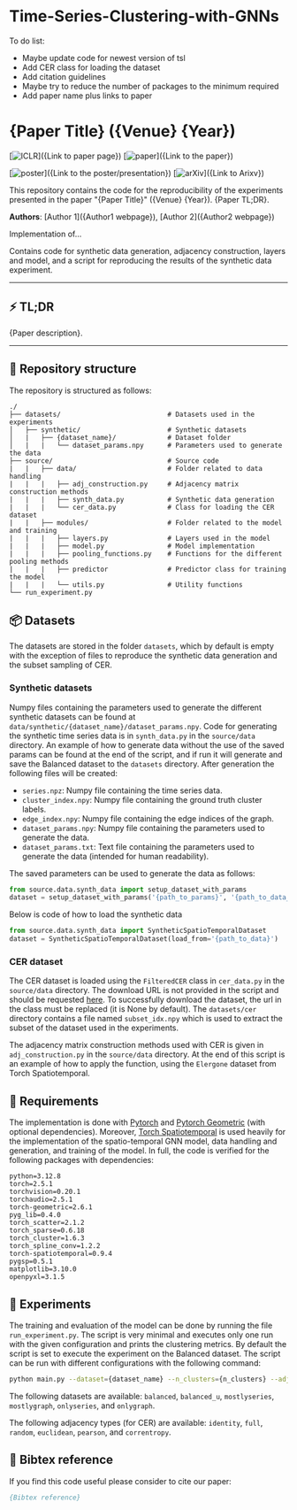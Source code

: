 # Time-Series-Clustering-with-GNNs

To do list:

- Maybe update code for newest version of tsl
- Add CER class for loading the dataset
- Add citation guidelines
- Maybe try to reduce the number of packages to the minimum required
- Add paper name plus links to paper


# {Paper Title} ({Venue} {Year})

[![ICLR](https://img.shields.io/badge/{Venue}-{Year}-blue.svg?)]({Link to paper page})
[![paper](https://custom-icon-badges.demolab.com/badge/paper-pdf-green.svg?logo=file-text&logoSource=feather&logoColor=white)]({Link to the paper})

[![poster](https://custom-icon-badges.demolab.com/badge/poster-pdf-orange.svg?logo=note&logoSource=feather&logoColor=white)]({Link to the poster/presentation})
[![arXiv](https://img.shields.io/badge/arXiv-{Arxiv.ID}-b31b1b.svg?)]({Link to Arixv})

This repository contains the code for the reproducibility of the experiments presented in the paper "{Paper Title}" ({Venue} {Year}). {Paper TL;DR}.

**Authors**: [Author 1]({Author1 webpage}), [Author 2]({Author2 webpage})

Implementation of...

Contains code for synthetic data generation, adjacency construction, layers and
model, and a script for reproducing the results of the synthetic data
experiment.

---

## ⚡ TL;DR

{Paper description}.

<!-- p align=center>
	<img src="./overview.png" alt="{Image description}"/>
</p -->

---

## 📂 Repository structure

The repository is structured as follows:

```
./
├── datasets/                           # Datasets used in the experiments
│   ├── synthetic/                      # Synthetic datasets
│   |   ├── {dataset_name}/             # Dataset folder
│   |   |   └── dataset_params.npy      # Parameters used to generate the data
├── source/                             # Source code
|   |   ├── data/                       # Folder related to data handling
|   |   |   ├── adj_construction.py     # Adjacency matrix construction methods
|   |   |   ├── synth_data.py           # Synthetic data generation
|   |   |   └── cer_data.py             # Class for loading the CER dataset
|   |   ├── modules/                    # Folder related to the model and training
|   |   |   ├── layers.py               # Layers used in the model
|   |   |   ├── model.py                # Model implementation
|   |   |   ├── pooling_functions.py    # Functions for the different pooling methods
|   |   |   ├── predictor               # Predictor class for training the model
|   |   |   └── utils.py                # Utility functions
└── run_experiment.py
```

## 📦 Datasets

The datasets are stored in the folder `datasets`, which by default is empty with the exception of files to reproduce the synthetic data generation and the subset sampling of CER.

### Synthetic datasets
Numpy files containing the parameters used to generate the different synthetic datasets can be found at `data/synthetic/{dataset_name}/dataset_params.npy`. Code for generating the synthetic time series data is in `synth_data.py` in the `source/data` directory. An example of how to generate data without the use of the saved params can be found at the end of the script, and if run it will generate and save the Balanced dataset to the `datasets` directory. After generation the following files will be created:

- `series.npz`: Numpy file containing the time series data.
- `cluster_index.npy`: Numpy file containing the ground truth cluster labels.
- `edge_index.npy`: Numpy file containing the edge indices of the graph.
- `dataset_params.npy`: Numpy file containing the parameters used to generate the data.
- `dataset_params.txt`: Text file containing the parameters used to generate the data (intended for human readability).

The saved parameters can be used to generate the data as follows:

```python
from source.data.synth_data import setup_dataset_with_params
dataset = setup_dataset_with_params('{path_to_params}', '{path_to_data_storage_location}')
```

Below is code of how to load the synthetic data

```python
from source.data.synth_data import SyntheticSpatioTemporalDataset
dataset = SyntheticSpatioTemporalDataset(load_from='{path_to_data}')
```

### CER dataset

The CER dataset is loaded using the `FilteredCER` class in `cer_data.py` in the `source/data` directory. The download URL is not provided in the script and should be requested [here](https://www.ucd.ie/issda/data/commissionforenergyregulationcer/). To successfully download the dataset, the url in the class must be replaced (it is None by default). The `datasets/cer` directory contains a file named `subset_idx.npy` which is used to extract the subset of the dataset used in the experiments.

The adjacency matrix construction methods used with CER is given in
 `adj_construction.py` in the `source/data` directory. At the end of this script is an example of how to apply the function, using the `Elergone` dataset from Torch Spatiotemporal.


## 📝 Requirements
The implementation is done with [Pytorch](https://pytorch.org/) and [Pytorch Geometric](https://pytorch-geometric.readthedocs.io/) (with optional dependencies). Moreover, [Torch Spatiotemporal](https://torch-spatiotemporal.readthedocs.io/) is used heavily for the implementation of the spatio-temporal GNN model, data handling and generation, and training of the model. In full, the code is verified for the following packages with dependencies:

    python=3.12.8
    torch=2.5.1
    torchvision=0.20.1
    torchaudio=2.5.1
    torch-geometric=2.6.1
    pyg_lib=0.4.0
    torch_scatter=2.1.2
    torch_sparse=0.6.18
    torch_cluster=1.6.3
    torch_spline_conv=1.2.2
    torch-spatiotemporal=0.9.4
    pygsp=0.5.1
    matplotlib=3.10.0
    openpyxl=3.1.5


## 🧪 Experiments

The training and evaluation of the model can be done by running the file `run_experiment.py`. The script is very minimal and executes only one run with the given configuration and prints the clustering metrics. By default the script is set to execute the experiment on the Balanced dataset. The script can be run with different configurations with the following command:

```bash
python main.py --dataset={dataset_name} --n_clusters={n_clusters} --adj_type={adjacency construction method}
```

The following datasets are available: `balanced`, `balanced_u`, `mostlyseries`, `mostlygraph`, `onlyseries`, and `onlygraph`.

The following adjacency types (for CER) are available: `identity`, `full`, `random`, `euclidean`, `pearson`, and `correntropy`.



## 📖 Bibtex reference

If you find this code useful please consider to cite our paper:

```bibtex
{Bibtex reference}
```